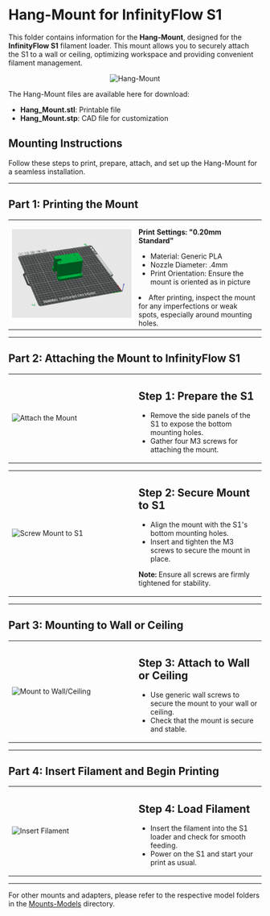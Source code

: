 # Hang-Mount for InfinityFlow S1

This folder contains information for the **Hang-Mount**, designed for the **InfinityFlow S1** filament loader. This mount allows you to securely attach the S1 to a wall or ceiling, optimizing workspace and providing convenient filament management.

<div align="center">
  <img src="./images/Hang_Mount.png" alt="Hang-Mount" width="45%">
</div>

The Hang-Mount files are available here for download:
- **Hang_Mount.stl**: Printable file
- **Hang_Mount.stp**: CAD file for customization

## Mounting Instructions

Follow these steps to print, prepare, attach, and set up the Hang-Mount for a seamless installation.

---

## Part 1: Printing the Mount

<div align="center">
  <table>
    <tr>
      <td width="50%">
        <img src="./images/print_mount_slicer.png" alt="Print the Mount" width="100%">
      </td>
      <td width="50%">
        <p><strong>Print Settings: "0.20mm Standard"</strong></p>
        <ul>
          <li>Material: Generic PLA</li>
          <li>Nozzle Diameter: .4mm</li>
          <li>Print Orientation: Ensure the mount is oriented as in picture</li>
        </ul>
        <li>After printing, inspect the mount for any imperfections or weak spots, especially around mounting holes.</li>
      </td>
    </tr>
  </table>
</div>

---

## Part 2: Attaching the Mount to InfinityFlow S1

<div align="center">
  <table>
    <tr>
      <td width="50%">
        <img src="./images/attach_mount.gif" alt="Attach the Mount" width="100%">
      </td>
      <td width="50%">
        <p><h2>Step 1: Prepare the S1</h2></p>
        <ul>
          <li>Remove the side panels of the S1 to expose the bottom mounting holes.</li>
          <li>Gather four M3 screws for attaching the mount.</li>
        </ul>
      </td>
    </tr>
  </table>
</div>

<div align="center">
  <table>
    <tr>
      <td width="50%">
        <img src="./images/attach_screws.gif" alt="Screw Mount to S1" width="100%">
      </td>
      <td width="50%">
        <p><h2>Step 2: Secure Mount to S1</h2></p>
        <ul>
          <li>Align the mount with the S1's bottom mounting holes.</li>
          <li>Insert and tighten the M3 screws to secure the mount in place.</li>
        </ul>
        <p><strong>Note:</strong> Ensure all screws are firmly tightened for stability.</p>
      </td>
    </tr>
  </table>
</div>

---

## Part 3: Mounting to Wall or Ceiling

<div align="center">
  <table>
    <tr>
      <td width="50%">
        <img src="./images/mount_wall.gif" alt="Mount to Wall/Ceiling" width="100%">
      </td>
      <td width="50%">
        <p><h2>Step 3: Attach to Wall or Ceiling</h2></p>
        <ul>
          <li>Use generic wall screws to secure the mount to your wall or ceiling.</li>
          <li>Check that the mount is secure and stable.</li>
        </ul>
      </td>
    </tr>
  </table>
</div>

---

## Part 4: Insert Filament and Begin Printing

<div align="center">
  <table>
    <tr>
      <td width="50%">
        <img src="./images/insert_filament.gif" alt="Insert Filament" width="100%">
      </td>
      <td width="50%">
        <p><h2>Step 4: Load Filament</h2></p>
        <ul>
          <li>Insert the filament into the S1 loader and check for smooth feeding.</li>
          <li>Power on the S1 and start your print as usual.</li>
        </ul>
      </td>
    </tr>
  </table>
</div>

---

For other mounts and adapters, please refer to the respective model folders in the [Mounts-Models](../../) directory.
